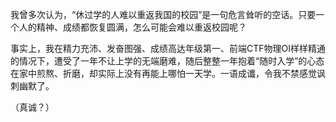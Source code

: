 我曾多次认为，“休过学的人难以重返我国的校园”是一句危言耸听的空话。只要一个人的精神、成绩都恢复圆满，怎么可能会难以重返校园呢？

事实上，我在精力充沛、发奋图强、成绩高达年级第一、前端CTF物理OI样样精通的情况下，遭受了一年不让上学的无端磨难，随后整整一年抱着“随时入学”的心态在家中煎熬、折磨，却实际上没有再能上哪怕一天学。一语成谶，令我不禁感觉讽刺幽默了。



（真诚？）